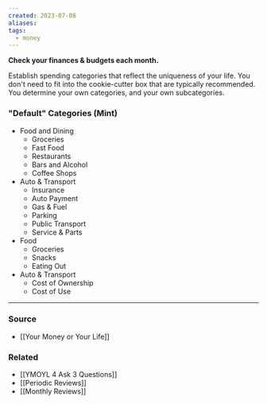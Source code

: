 ```yaml
---
created: 2023-07-08
aliases: 
tags:
  - money
---
```

**Check your finances & budgets each month.**

Establish spending categories that reflect the uniqueness of your life. You don't need to fit into the cookie-cutter box that are typically recommended. You determine your own categories, and your own subcategories.

### "Default" Categories (Mint)

- Food and Dining
    - Groceries
    - Fast Food
    - Restaurants
    - Bars and Alcohol
    - Coffee Shops
- Auto & Transport
    - Insurance
    - Auto Payment
    - Gas & Fuel
    - Parking
    - Public Transport
    - Service & Parts
- Food
    - Groceries
    - Snacks
    - Eating Out
- Auto & Transport
    - Cost of Ownership
    - Cost of Use

****
### Source
- [[Your Money or Your Life]]

### Related
- [[YMOYL 4 Ask 3 Questions]] 
- [[Periodic Reviews]]
- [[Monthly Reviews]]
